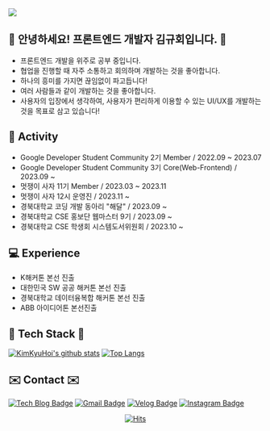 <img src="https://capsule-render.vercel.app/api?type=Waving&color=gradient&height=300&section=header&text=KimKyuHoi&fontSize=90" />

## :raised_hands: 안녕하세요! 프론트엔드 개발자 김규회입니다. :raised_hands:
* 프론트엔드 개발을 위주로 공부 중입니다.
* 협업을 진행할 때 자주 소통하고 회의하며 개발하는 것을 좋아합니다.
* 하나의 흥미를 가지면 끊임없이 파고듭니다!
* 여러 사람들과 같이 개발하는 것을 좋아합니다.
* 사용자의 입장에서 생각하여, 사용자가 편리하게 이용할 수 있는 UI/UX를 개발하는 것을 목표로 삼고 있습니다!

## :runner: Activity
* Google Developer Student Community 2기 Member / 2022.09 ~ 2023.07
* Google Developer Student Community 3기 Core(Web-Frontend) / 2023.09 ~
* 멋쟁이 사자 11기 Member / 2023.03 ~ 2023.11
* 멋쟁이 사자 12시 운영진 / 2023.11 ~
* 경북대학교 코딩 개발 동아리 "해달" / 2023.09 ~
* 경북대학교 CSE 홍보단 웹마스터 9기 / 2023.09 ~
* 경북대학교 CSE 학생회 시스템도서위원회 / 2023.10 ~

## :computer: Experience
* K해커톤 본선 진출
* 대한민국 SW 공공 해커톤 본선 진출
* 경북대학교 데이터융복합 해커톤 본선 진출
* ABB 아이디어톤 본선진출
	
## 🔧 Tech Stack 🔧 
[![KimKyuHoi's github stats](https://github-readme-stats.vercel.app/api?username=KimKyuHoi)](https://github.com/anuraghazra/github-readme-stats)
[![Top Langs](https://github-readme-stats.vercel.app/api/top-langs/?username=KimKyuHoi&langs_count=4&layout=compact&theme=white)](https://KimKyuHoi.github.io/)


## ✉️ Contact ✉️
[![Tech Blog Badge](http://img.shields.io/badge/-Tech%20blog-black?style=flat-square&logo=github&link=https://KimKyuHoi.github.io/)](https://KimKyuHoi.github.io/)
[![Gmail Badge](https://img.shields.io/badge/Gmail-d14836?style=flat-square&logo=gmail&logoColor=white&link=mailto:k546kh@gmail.com)](mailto:k546kh@gmail.com)
[![Velog Badge](https://img.shields.io/badge/Velog-444444?style=flat-square&logo=Velog&logoColor=black"&link=https://velog.io/@k_gu_wae123)](https://velog.io/@k_gu_wae123)
[![Instagram Badge](https://img.shields.io/badge/Instagram-f5f5f5?style=flat-square&logo=Instagram&logoColor=black"&link=https://www.instagram.com/k.gu_wae/)](https://www.instagram.com/k.gu_wae/)

<div align=center>
	
[![Hits](https://hits.seeyoufarm.com/api/count/incr/badge.svg?url=https%3A%2F%2Fgithub.com%2FKimKyuHoi&count_bg=%23020715&title_bg=%23020715&icon=openstreetmap.svg&icon_color=%23FFFFFF&title=Visitors&edge_flat=false)](https://hits.seeyoufarm.com)
  </div>
